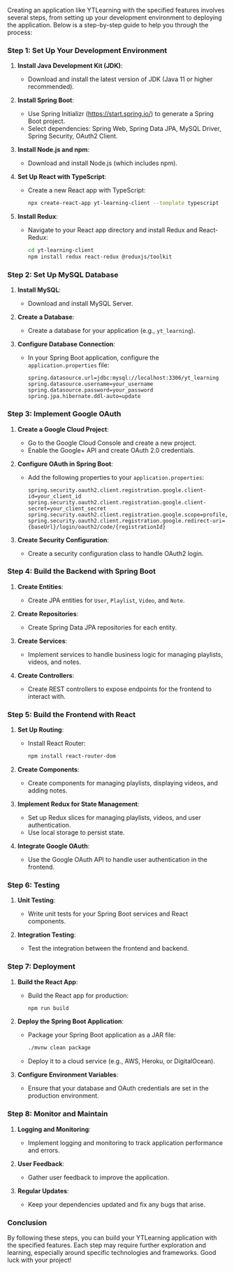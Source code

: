 Creating an application like YTLearning with the specified features involves several steps, from setting up your development environment to deploying the application. Below is a step-by-step guide to help you through the process:

### Step 1: Set Up Your Development Environment

1. **Install Java Development Kit (JDK)**:
   - Download and install the latest version of JDK (Java 11 or higher recommended).

2. **Install Spring Boot**:
   - Use Spring Initializr (https://start.spring.io/) to generate a Spring Boot project.
   - Select dependencies: Spring Web, Spring Data JPA, MySQL Driver, Spring Security, OAuth2 Client.

3. **Install Node.js and npm**:
   - Download and install Node.js (which includes npm).

4. **Set Up React with TypeScript**:
   - Create a new React app with TypeScript:
     ```bash
     npx create-react-app yt-learning-client --template typescript
     ```

5. **Install Redux**:
   - Navigate to your React app directory and install Redux and React-Redux:
     ```bash
     cd yt-learning-client
     npm install redux react-redux @reduxjs/toolkit
     ```

### Step 2: Set Up MySQL Database

1. **Install MySQL**:
   - Download and install MySQL Server.

2. **Create a Database**:
   - Create a database for your application (e.g., `yt_learning`).

3. **Configure Database Connection**:
   - In your Spring Boot application, configure the `application.properties` file:
     ```properties
     spring.datasource.url=jdbc:mysql://localhost:3306/yt_learning
     spring.datasource.username=your_username
     spring.datasource.password=your_password
     spring.jpa.hibernate.ddl-auto=update
     ```

### Step 3: Implement Google OAuth

1. **Create a Google Cloud Project**:
   - Go to the Google Cloud Console and create a new project.
   - Enable the Google+ API and create OAuth 2.0 credentials.

2. **Configure OAuth in Spring Boot**:
   - Add the following properties to your `application.properties`:
     ```properties
     spring.security.oauth2.client.registration.google.client-id=your_client_id
     spring.security.oauth2.client.registration.google.client-secret=your_client_secret
     spring.security.oauth2.client.registration.google.scope=profile,email
     spring.security.oauth2.client.registration.google.redirect-uri={baseUrl}/login/oauth2/code/{registrationId}
     ```

3. **Create Security Configuration**:
   - Create a security configuration class to handle OAuth2 login.

### Step 4: Build the Backend with Spring Boot

1. **Create Entities**:
   - Create JPA entities for `User`, `Playlist`, `Video`, and `Note`.

2. **Create Repositories**:
   - Create Spring Data JPA repositories for each entity.

3. **Create Services**:
   - Implement services to handle business logic for managing playlists, videos, and notes.

4. **Create Controllers**:
   - Create REST controllers to expose endpoints for the frontend to interact with.

### Step 5: Build the Frontend with React

1. **Set Up Routing**:
   - Install React Router:
     ```bash
     npm install react-router-dom
     ```

2. **Create Components**:
   - Create components for managing playlists, displaying videos, and adding notes.

3. **Implement Redux for State Management**:
   - Set up Redux slices for managing playlists, videos, and user authentication.
   - Use local storage to persist state.

4. **Integrate Google OAuth**:
   - Use the Google OAuth API to handle user authentication in the frontend.

### Step 6: Testing

1. **Unit Testing**:
   - Write unit tests for your Spring Boot services and React components.

2. **Integration Testing**:
   - Test the integration between the frontend and backend.

### Step 7: Deployment

1. **Build the React App**:
   - Build the React app for production:
     ```bash
     npm run build
     ```

2. **Deploy the Spring Boot Application**:
   - Package your Spring Boot application as a JAR file:
     ```bash
     ./mvnw clean package
     ```
   - Deploy it to a cloud service (e.g., AWS, Heroku, or DigitalOcean).

3. **Configure Environment Variables**:
   - Ensure that your database and OAuth credentials are set in the production environment.

### Step 8: Monitor and Maintain

1. **Logging and Monitoring**:
   - Implement logging and monitoring to track application performance and errors.

2. **User Feedback**:
   - Gather user feedback to improve the application.

3. **Regular Updates**:
   - Keep your dependencies updated and fix any bugs that arise.

### Conclusion

By following these steps, you can build your YTLearning application with the specified features. Each step may require further exploration and learning, especially around specific technologies and frameworks. Good luck with your project!
